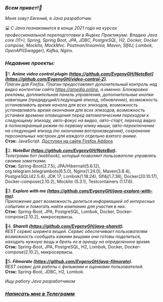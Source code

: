 ### _Всем привет!👋_
_Меня зовут Евгений, я Java разработчик._     

_💻 С Java познакомился в конце 2021 года на курсах профессиональной переподготовки в Яндекс Практикуме. 
Владею Java core (11+), Spring, Spring Boot, JPA, JDBC, PostgreSQL, H2, Docker, Docker compose, 
Mockito, MockMvc. Postman/Insomnia, Maven, Slf4J, Lombok, OpenAPI(Swagger), Kafka, Nginx._

### _Недавние проекты:_  

📢1. ___Anime video control plugin (https://github.com/EvgenyGH/NoteBot](https://github.com/EvgenyGH/video-control-2).___    
_Плагин для Firefox. Плагин предоставляет допонительный контроль над видео контентом сайта https://amedia.online, а именно: Блокировка рекламы, доплнительная панель управления, дополнительные кнопки навигации (предидущий/следующий эпизод, обновление), возможность устанавливать время начала для всех эпизодов, возможность устанавливать время окончания для всех эпизодов, возможность устанвки времени оповещения перед автоматическим переходом к следующему эпизоду, авто-фокус на видео, авто-старт, переход видео в полноэкранный режим по первому клику мыши, авто-переключение на следующий эпизод (по окончании воспроизведения), сохранение персональных настроек для каждого отдельно взятого аниме._  
**Стэк:** JavaScript.
[Доступен на сайте Firefox Addons](https://addons.mozilla.org/ru/firefox/addon/anime-video-control/?utm_source=addons.mozilla.org&utm_medium=referral&utm_content=search)

📢2. ___NoteBot (https://github.com/EvgenyGH/NoteBot).___    
_Телеграмм бот (webhook), который позволяет пользователю управлять своими заметками._    
**Стэк:** Spring-Boot(2.7.5), JPA/Hibernait(5.6.12), org.telegram.telegrambots(6.5.0), Nginx(1.24.0), Maven(3.8.4), PostgreSQL(42.5.4), JDK 17; Lombok(1.18.24), Slf4j(1.7.36), Docker(20.10.17), Docker-compose(2.10.2), Mockito (5.3.1), Testcontainers (1.17.6).

📢3. ___Explore with me (https://github.com/EvgenyGH/java-explore-with-me).___  
_Приложение дает возможность делиться информацией об интересных событиях и помогать найти 
компанию для участия в них._    
**Стэк:** Spring-Boot, JPA, PostgreSQL, Lombok, Docker, Docker-compose(2.10.2), микросервисы.

📢4. ___ShareIt (https://github.com/EvgenyGH/java-shareit).___   
_REST сервис шеринга вещей. Сервис обеспечивает пользователям возможность сообщать какими вещами 
они готовы поделиться, находить нужную вещь и брать ее в аренду на определенное время._  
**Стэк:** Spring-Boot, JPA, PostgreSQL, H2, Lombok, Docker, Docker-compose(2.10.2), микросервисы.

📢5. ___Filmorate (https://github.com/EvgenyGH/java-filmorate).___  
_REST сервис для работы с фильмами и оценками пользователей._   
**Стэк:** Spring-Boot, JDBC, H2, Lombok.
  
_Ищу работу Java разработчиком_
### _[Написать мне в Телеграмм](https://t.me/SurkovEV)_

